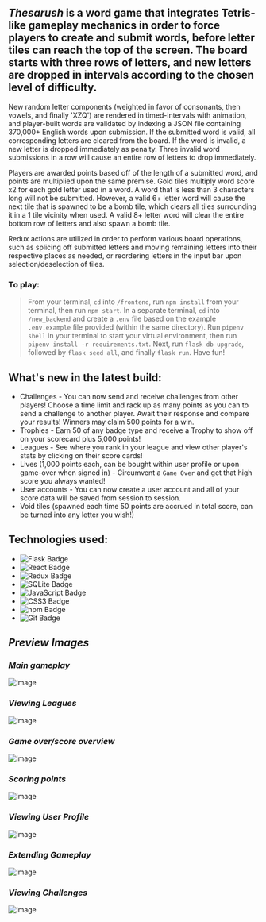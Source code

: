 ## _Thesarush_ is a word game that integrates Tetris-like gameplay mechanics in order to force players to create and submit words, before letter tiles can reach the top of the screen. The board starts with three rows of letters, and new letters are dropped in intervals according to the chosen level of difficulty.

New random letter components (weighted in favor of consonants, then vowels, and finally 'XZQ') are rendered in timed-intervals with animation, and player-built words are validated by indexing a JSON file containing 370,000+ English words upon submission. If the submitted word is valid, all corresponding letters are cleared from the board. If the word is invalid, a new letter is dropped immediately as penalty. Three invalid word submissions in a row will cause an entire row of letters to drop immediately. 

Players are awarded points based off of the length of a submitted word, and points are multiplied upon the same premise. Gold tiles multiply word score x2 for each gold letter used in a word. A word that is less than 3 characters long will not be submitted. However, a valid 6+ letter word will cause the next tile that is spawned to be a bomb tile, which clears all tiles surrounding it in a 1 tile vicinity when used. A valid 8+ letter word will clear the entire bottom row of letters and also spawn a bomb tile.

Redux actions are utilized in order to perform various board operations, such as splicing off submitted letters and moving remaining letters into their respective places as needed, or reordering letters in the input bar upon selection/deselection of tiles.

### To play:
> From your terminal, `cd` into `/frontend`, run `npm install` from your terminal, then run `npm start`. In a separate terminal, `cd` into `/new_backend` and create a `.env` file based on the example `.env.example` file provided (within the same directory). Run `pipenv shell` in your terminal to start your virtual environment, then run `pipenv install -r requirements.txt`. Next, run `flask db upgrade`, followed by `flask seed all`, and finally `flask run`. Have fun!

## What's new in the latest build:
* Challenges - You can now send and receive challenges from other players! Choose a time limit and rack up as many points as you can to send a challenge to another player. Await their response and compare your results! Winners may claim 500 points for a win.
* Trophies - Earn 50 of any badge type and receive a Trophy to show off on your scorecard plus 5,000 points!
* Leagues - See where you rank in your league and view other player's stats by clicking on their score cards!
* Lives (1,000 points each, can be bought within user profile or upon game-over when signed in) - Circumvent a `Game Over` and get that high score you always wanted! 
* User accounts - You can now create a user account and all of your score data will be saved from session to session.
* Void tiles (spawned each time 50 points are accrued in total score, can be turned into any letter you wish!)

## Technologies used:
* ![Flask Badge](https://img.shields.io/badge/Flask-000?logo=flask&logoColor=fff&style=flat)
* ![React Badge](https://img.shields.io/badge/React-61DAFB?logo=react&logoColor=000&style=flat)
* ![Redux Badge](https://img.shields.io/badge/Redux-764ABC?logo=redux&logoColor=fff&style=flat)
* ![SQLite Badge](https://img.shields.io/badge/SQLite-003B57?logo=sqlite&logoColor=fff&style=flat)
* ![JavaScript Badge](https://img.shields.io/badge/JavaScript-F7DF1E?logo=javascript&logoColor=000&style=flat)
* ![CSS3 Badge](https://img.shields.io/badge/CSS3-1572B6?logo=css3&logoColor=fff&style=flat)
* ![npm Badge](https://img.shields.io/badge/npm-CB3837?logo=npm&logoColor=fff&style=flat)
* ![Git Badge](https://img.shields.io/badge/Git-F05032?logo=git&logoColor=fff&style=flat)

## _Preview Images_

### _Main gameplay_
![image](https://user-images.githubusercontent.com/95946808/204881946-808bf41a-54d9-4712-87a7-f7b0f5d14c60.png)

### _Viewing Leagues_
![image](https://user-images.githubusercontent.com/95946808/213813175-3c03b9a0-da12-4ce5-94a1-a8ab0950c6af.png)

### _Game over/score overview_
![image](https://user-images.githubusercontent.com/95946808/204883383-2984d39a-c755-4442-838c-647bddef4f56.png)

### _Scoring points_
![image](https://user-images.githubusercontent.com/95946808/204886715-9ac9eddd-b0f2-4249-a776-6dae0f2675c1.png)

### _Viewing User Profile_
![image](https://user-images.githubusercontent.com/95946808/213813028-ff81fffb-f104-4660-b536-88f144dbcd37.png)

### _Extending Gameplay_
![image](https://user-images.githubusercontent.com/95946808/208339904-372fdc26-5033-470b-8752-95e7e25f6d8e.png)

### _Viewing Challenges_
![image](https://user-images.githubusercontent.com/95946808/213819327-6369b607-5a7c-4d9b-ac63-fa84908d5eeb.png)
